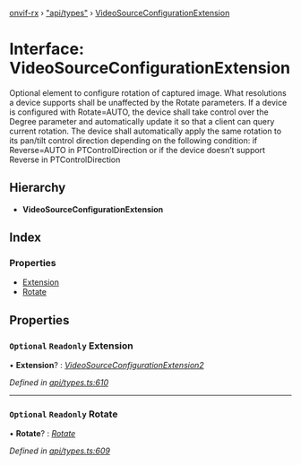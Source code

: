 [onvif-rx](../README.md) › ["api/types"](../modules/_api_types_.md) › [VideoSourceConfigurationExtension](_api_types_.videosourceconfigurationextension.md)

# Interface: VideoSourceConfigurationExtension

Optional element to configure rotation of captured image.
						What resolutions a device supports shall be unaffected by the Rotate parameters.
						If a device is configured with Rotate=AUTO, the device shall take control over the Degree parameter and automatically update it so that a client can query current rotation.
						The device shall automatically apply the same rotation to its pan/tilt control direction depending on the following condition:
						if Reverse=AUTO in PTControlDirection or if the device doesn’t support Reverse in PTControlDirection

## Hierarchy

* **VideoSourceConfigurationExtension**

## Index

### Properties

* [Extension](_api_types_.videosourceconfigurationextension.md#optional-readonly-extension)
* [Rotate](_api_types_.videosourceconfigurationextension.md#optional-readonly-rotate)

## Properties

### `Optional` `Readonly` Extension

• **Extension**? : *[VideoSourceConfigurationExtension2](_api_types_.videosourceconfigurationextension2.md)*

*Defined in [api/types.ts:610](https://github.com/patrickmichalina/onvif-rx/blob/3e9b152/src/api/types.ts#L610)*

___

### `Optional` `Readonly` Rotate

• **Rotate**? : *[Rotate](_api_types_.videosourceconfigurationextension.md#optional-readonly-rotate)*

*Defined in [api/types.ts:609](https://github.com/patrickmichalina/onvif-rx/blob/3e9b152/src/api/types.ts#L609)*
